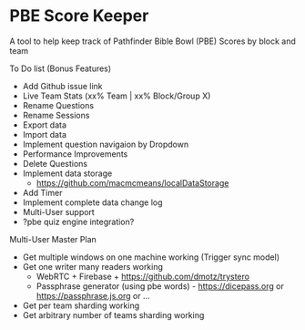 # PBE Score Keeper
A tool to help keep track of Pathfinder Bible Bowl (PBE) Scores by block and team

To Do list (Bonus Features)
* Add Github issue link
* Live Team Stats (xx% Team | xx% Block/Group X)
* Rename Questions
* Rename Sessions
* Export data
* Import data
* Implement question navigaion by Dropdown
* Performance Improvements
* Delete Questions
* Implement data storage
  * https://github.com/macmcmeans/localDataStorage
* Add Timer
* Implement complete data change log
* Multi-User support
* ?pbe quiz engine integration?

Multi-User Master Plan
* Get multiple windows on one machine working (Trigger sync model)
* Get one writer many readers working
  * WebRTC + Firebase + https://github.com/dmotz/trystero
  * Passphrase generator (using pbe words) - https://dicepass.org or https://passphrase.js.org or ...
* Get per team sharding working
* Get arbitrary number of teams sharding working